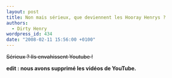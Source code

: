 ```yaml
---
layout: post
title: Non mais sérieux, que deviennent les Hooray Henrys ?
authors:
  - Dirty Henry
wordpress_id: 434
date: "2008-02-11 15:56:00 +0100"
---
```


<strike>Sérieux ? Ils envahissent Youtube !</strike>

**edit : nous avons supprimé les vidéos de YouTube.**
